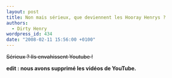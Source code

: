 ```yaml
---
layout: post
title: Non mais sérieux, que deviennent les Hooray Henrys ?
authors:
  - Dirty Henry
wordpress_id: 434
date: "2008-02-11 15:56:00 +0100"
---
```


<strike>Sérieux ? Ils envahissent Youtube !</strike>

**edit : nous avons supprimé les vidéos de YouTube.**
